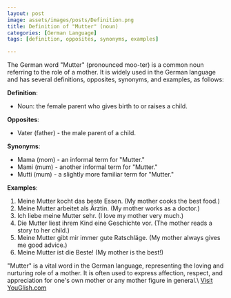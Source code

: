 ```yaml
---
layout: post
image: assets/images/posts/Definition.png
title: Definition of "Mutter" (noun)
categories: [German Language]
tags: [definition, opposites, synonyms, examples]

---
```


The German word "Mutter" (pronounced moo-ter) is a common noun referring to the role of a mother. It is widely used in the German language and has several definitions, opposites, synonyms, and examples, as follows:

**Definition**:
- Noun: the female parent who gives birth to or raises a child.
  
**Opposites**:
- Vater (father) - the male parent of a child.
  
**Synonyms**:
- Mama (mom) - an informal term for "Mutter."
- Mami (mum) - another informal term for "Mutter."
- Mutti (mum) - a slightly more familiar term for "Mutter."
  
**Examples**:
1. Meine Mutter kocht das beste Essen. (My mother cooks the best food.)
2. Meine Mutter arbeitet als Ärztin. (My mother works as a doctor.)
3. Ich liebe meine Mutter sehr. (I love my mother very much.)
4. Die Mutter liest ihrem Kind eine Geschichte vor. (The mother reads a story to her child.)
5. Meine Mutter gibt mir immer gute Ratschläge. (My mother always gives me good advice.)
6. Meine Mutter ist die Beste! (My mother is the best!)

"Mutter" is a vital word in the German language, representing the loving and nurturing role of a mother. It is often used to express affection, respect, and appreciation for one's own mother or any mother figure in general.\ <a id="yg-widget-0" class="youglish-widget" data-query="Definition" data-lang="german" data-components="8412" data-auto-start="0" data-bkg-color="theme_light" data-title="How%20to%20pronounce%20Definition%20in%20German"  rel="nofollow" href="https://youglish.com">Visit YouGlish.com</a><script async src="https://youglish.com/public/emb/widget.js" charset="utf-8"></script>